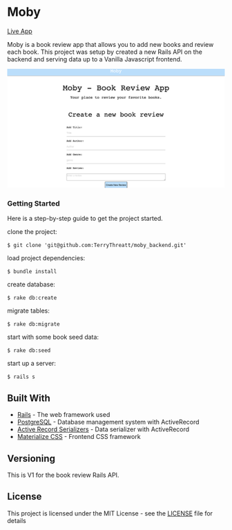 # Moby
[Live App](https://terrythreatt.github.io/moby/)

Moby is a book review app that allows you to add new books and review each book. This project was setup by created a new Rails API on the backend and serving data up to a Vanilla Javascript frontend.


![Moby](Moby-Book-Review-App.png)

### Getting Started

Here is a step-by-step guide to get the project started.

clone the project:
```
$ git clone 'git@github.com:TerryThreatt/moby_backend.git'
```

load project dependencies:

```
$ bundle install
```

create database:

```
$ rake db:create
```

migrate tables:

```
$ rake db:migrate
```

start with some book seed data:

```
$ rake db:seed
```

start up a server:

```
$ rails s
```


## Built With

* [Rails](https://rubyonrails.org/) - The web framework used
* [PostgreSQL](https://www.postgresql.org/) - Database management system with ActiveRecord
* [Active Record Serializers](https://github.com/rails-api/active_model_serializers) - Data serializer with ActiveRecord
* [Materialize CSS](https://materializecss.com/) - Frontend CSS framework

## Versioning

This is V1 for the book review Rails API.


## License

This project is licensed under the MIT License - see the [LICENSE](LICENSE) file for details
